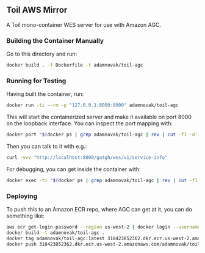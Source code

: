 ## Toil AWS Mirror

A Toil mono-container WES server for use with Amazon AGC.

### Building the Container Manually

Go to this directory and run:

```bash
docker build . -f Dockerfile -t adamnovak/toil-agc
```

### Running for Testing

Having built the container, run:

```bash
docker run -ti --rm -p "127.0.0.1:8000:8000" adamnovak/toil-agc
```

This will start the containerized server and make it available on port 8000 on the loopback interface. You can inspect the port mapping with:

```bash
docker port "$(docker ps | grep adamnovak/toil-agc | rev | cut -f1 -d' ' | rev)"
```

Then you can talk to it with e.g.:

```bash
curl -vvv "http://localhost:8000/ga4gh/wes/v1/service-info"
```

For debugging, you can get inside the container with:

```bash
docker exec -ti "$(docker ps | grep adamnovak/toil-agc | rev | cut -f1 -d' ' | rev)" /bin/bash
```

### Deploying

To push this to an Amazon ECR repo, where AGC can get at it, you can do something like:

```bash
aws ecr get-login-password --region us-west-2 | docker login --username AWS --password-stdin 318423852362.dkr.ecr.us-west-2.amazonaws.com
docker build -t adamnovak/toil-agc .
docker tag adamnovak/toil-agc:latest 318423852362.dkr.ecr.us-west-2.amazonaws.com/adamnovak/toil-agc:latest
docker push 318423852362.dkr.ecr.us-west-2.amazonaws.com/adamnovak/toil-agc:latest
```
